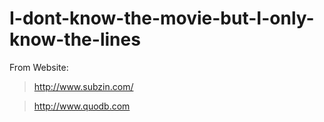 # I-dont-know-the-movie-but-I-only-know-the-lines

From Website:

> http://www.subzin.com/ 

> http://www.quodb.com
